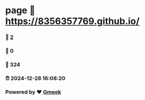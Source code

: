 # page :link: https://8356357769.github.io/ 
### :page_facing_up: [2](https://8356357769.github.io//tag.html) 
### :speech_balloon: 0 
### :hibiscus: 324 
### :alarm_clock: 2024-12-28 16:08:20 
### Powered by :heart: [Gmeek](https://github.com/Meekdai/Gmeek)
